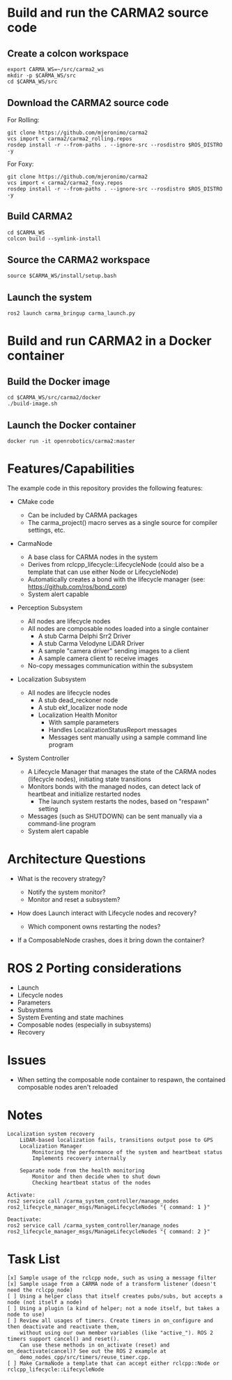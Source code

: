 # Build and run the CARMA2 source code

## Create a colcon workspace

```
export CARMA_WS=~/src/carma2_ws
mkdir -p $CARMA_WS/src
cd $CARMA_WS/src
```

## Download the CARMA2 source code

For Rolling:
```
git clone https://github.com/mjeronimo/carma2
vcs import < carma2/carma2_rolling.repos
rosdep install -r --from-paths . --ignore-src --rosdistro $ROS_DISTRO -y
```

For Foxy:
```
git clone https://github.com/mjeronimo/carma2
vcs import < carma2/carma2_foxy.repos
rosdep install -r --from-paths . --ignore-src --rosdistro $ROS_DISTRO -y
```

## Build CARMA2

```
cd $CARMA_WS
colcon build --symlink-install
```

## Source the CARMA2 workspace

```
source $CARMA_WS/install/setup.bash
```

## Launch the system

```
ros2 launch carma_bringup carma_launch.py
```

# Build and run CARMA2 in a Docker container

## Build the Docker image

```
cd $CARMA_WS/src/carma2/docker
./build-image.sh
```

## Launch the Docker container

```
docker run -it openrobotics/carma2:master
```

# Features/Capabilities

The example code in this repository provides the following features:

* CMake code
    * Can be included by CARMA packages
    * The carma_project() macro serves as a single source for compiler settings, etc.

* CarmaNode
    * A base class for CARMA nodes in the system
    * Derives from rclcpp_lifecycle::LifecycleNode (could also be a template that can use either Node or LifecycleNode)
    * Automatically creates a bond with the lifecycle manager (see: https://github.com/ros/bond_core)
    * System alert capable

* Perception Subsystem
    * All nodes are lifecycle nodes
    * All nodes are composable nodes loaded into a single container
        * A stub Carma Delphi Srr2 Driver
        * A stub Carma Velodyne LiDAR Driver
        * A sample "camera driver" sending images to a client
        * A sample camera client to receive images
    * No-copy messages communication within the subsystem

* Localization Subsystem
    * All nodes are lifecycle nodes
        * A stub dead_reckoner node
        * A stub ekf_localizer node node
        * Localization Health Monitor
            * With sample parameters
            * Handles LocalizationStatusReport messages
            * Messages sent manually using a sample command line program

* System Controller
    * A Lifecycle Manager that manages the state of the CARMA nodes (lifecycle nodes), initiating state transitions
    * Monitors bonds with the managed nodes, can detect lack of heartbeat and initialize restarted nodes
        * The launch system restarts the nodes, based on "respawn" setting
    * Messages (such as SHUTDOWN) can be sent manually via a command-line program
    * System alert capable

# Architecture Questions

* What is the recovery strategy?
    * Notify the system monitor?
    * Monitor and reset a subsystem?

* How does Launch interact with Lifecycle nodes and recovery?
    * Which component owns restarting the nodes?

* If a ComposableNode crashes, does it bring down the container?

# ROS 2 Porting considerations

* Launch
* Lifecycle nodes
* Parameters
* Subsystems
* System Eventing and state machines
* Composable nodes (especially in subsystems)
* Recovery

# Issues

* When setting the composable node container to respawn, the contained composable nodes aren't reloaded

# Notes

    Localization system recovery
        LiDAR-based localization fails, transitions output pose to GPS
        Localization Manager
            Monitoring the performance of the system and heartbeat status
            Implements recovery internally

        Separate node from the health monitoring
            Monitor and then decide when to shut down
            Checking heartbeat status of the nodes

    Activate:
	ros2 service call /carma_system_controller/manage_nodes ros2_lifecycle_manager_msgs/ManageLifecycleNodes "{ command: 1 }"

    Deactivate:
	ros2 service call /carma_system_controller/manage_nodes ros2_lifecycle_manager_msgs/ManageLifecycleNodes "{ command: 2 }"

# Task List

```
[x] Sample usage of the rclcpp node, such as using a message filter
[x] Sample usage from a CARMA node of a transform listener (doesn't need the rclcpp_node)
[ ] Using a helper class that itself creates pubs/subs, but accepts a node (not itself a node)
[ ] Using a plugin (a kind of helper; not a node itself, but takes a node to use)
[ ] Review all usages of timers. Create timers in on_configure and then deactivate and reactivate them,
    without using our own member variables (like "active_"). ROS 2 timers support cancel() and reset().
    Can use these methods in on_activate (reset) and on_deactivate(cancel)? See out the ROS 2 example at
    demo_nodes_cpp/src/timers/reuse_timer.cpp.
[ ] Make CarmaNode a template that can accept either rclcpp::Node or rclcpp_lifecycle::LifecycleNode
```
